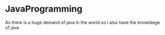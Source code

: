 # JavaProgramming
As there is a huge demand of java in the world so i also have the knowldege of java 
